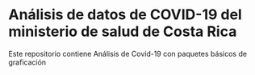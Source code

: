 # Análisis de datos de COVID-19 del ministerio de salud de Costa Rica
Este repositorio contiene Análisis de Covid-19 con paquetes básicos de graficación

